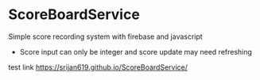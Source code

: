 # ScoreBoardService
 Simple score recording system with firebase and javascript
 
 * Score input can only be integer and score update may need refreshing
 
 test link https://srijan619.github.io/ScoreBoardService/
